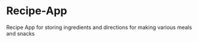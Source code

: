 # Recipe-App
Recipe App for storing ingredients and directions for making various  meals and snacks
